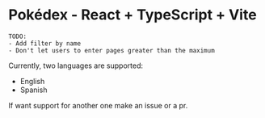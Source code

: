 # Pokédex - React + TypeScript + Vite

```
TODO:
- Add filter by name
- Don't let users to enter pages greater than the maximum
```

Currently, two languages are supported:

- English
- Spanish

If want support for another one make an issue or a pr.
